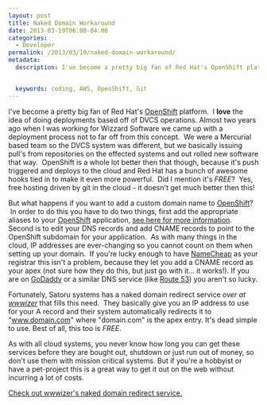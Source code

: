 ```yaml
---
layout: post
title: Naked Domain Workaround
date: 2013-03-19T06:00-04:00
categories:
  - Developer
permalink: /2013/03/19/naked-domain-workaround/
metadata:
  description: I've become a pretty big fan of Red Hat's OpenShift platform.


  keywords: coding, AWS, OpenShift, Git
---
```

I've become a pretty big fan of Red Hat's [OpenShift](http://openshift.com) platform.  I **love** the idea of doing deployments based off of DVCS operations. Almost two years ago when I was working for Wizzard Software we came up with a deployment process not to far off from this concept.  We were a Mercurial based team so the DVCS system was different, but we basically issuing pull's from repositories on the effected systems and out rolled new software that way.  OpenShift is a whole lot better then that though, because it's push triggered and deploys to the cloud and Red Hat has a bunch of awesome hooks tied in to make it even more powerful.  Did I mention it's _FREE_?  Yes, free hosting driven by git in the cloud - it doesn't get much better then this!

But what happens if you want to add a custom domain name to [OpenShift](http://openshift.com)?  In order to do this you have to do two things, first add the appropriate aliases to your [OpenShift](http://openshift.com) application, [see here for more information](https://openshift.redhat.com/community/blogs/custom-url-names-for-your-paas-applications-host-forwarding-and-cnames-the-openshift-way). Second is to edit your DNS records and add CNAME records to point to the OpenShift subdomain for your application.  As with many things in the cloud, IP addresses are ever-changing so you cannot count on them when setting up your domain.  If you're lucky enough to have [NameCheap](http://namecheap.com) as your registrar this isn't a problem, because they let you add a CNAME record as your apex (not sure how they do this, but just go with it... it works!). If you are on [GoDaddy](http://godaddy.com) or a similar DNS service (like [Route 53](http://aws.amazon.com/route53/)) you aren't so lucky.

Fortunately, Satoru systems has a naked domain redirect service _over at [wwwizer](http://wwwizer.com)_ that fills this need.  They basically give you an IP address to use for your A record and their system automatically redirects it to "www.domain.com" where "domain.com" is the apex entry. It's dead simple to use. Best of all, this too is _FREE_.

As with all cloud systems, you never know how long you can get these services before they are bought out, shutdown or just run out of money, so don't use them with mission critical systems. But if you're a hobbyist or have a pet-project this is a great way to get it out on the web without incurring a lot of costs.

[Check out wwwizer's naked domain redirect service.](http://wwwizer.com/naked-domain-redirect)
